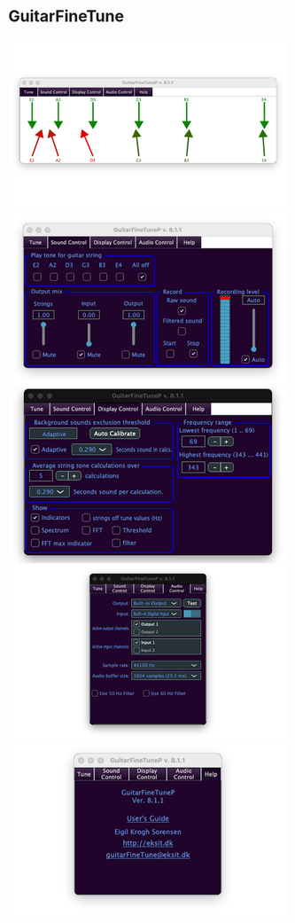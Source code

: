 # GuitarFineTune

![A screenshot of a video game Description automatically generated](media/10b4a2c8cc535a8df08a3fc303105b82.png)![](media/b4f87d862782387723f10fa36f1d3b6d.png)![](media/2afcdd7fec73320f8edbb49ffbfd9699.png)![](media/1d28a1be4798735016eb2e577b6f682e.png)![](media/2b4b2a1f1fc0c5287c5250ac12c8fdd5.png)

